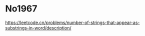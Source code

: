# No1967

<https://leetcode.cn/problems/number-of-strings-that-appear-as-substrings-in-word/description/>
